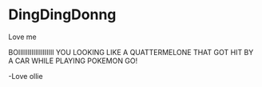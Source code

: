 # DingDingDonng
Love me













BOIIIIIIIIIIIIIIIIIII YOU LOOKING LIKE A QUATTERMELONE THAT GOT HIT BY A CAR WHILE PLAYING POKEMON GO!




-Love ollie
